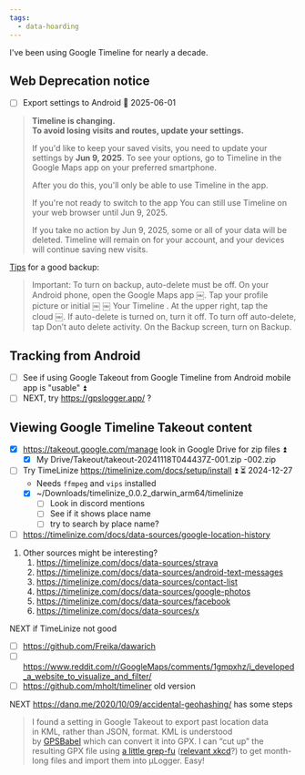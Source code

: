 ```yaml
---
tags:
  - data-hoarding
---
```

I've been using Google Timeline for nearly a decade.

## Web Deprecation notice
- [ ] Export settings to Android 📅 2025-06-01 

> **Timeline is changing.**  
> **To avoid losing visits and routes, update your settings.**
> 
> If you'd like to keep your saved visits, you need to update your settings by **Jun 9, 2025**. To see your options, go to Timeline in the Google Maps app on your preferred smartphone.
> 
> After you do this, you'll only be able to use Timeline in the app.
> 
> If you're not ready to switch to the app
> You can still use Timeline on your web browser until Jun 9, 2025.
> 
> If you take no action by Jun 9, 2025, some or all of your data will be deleted. Timeline will remain on for your account, and your devices will continue saving new visits.

[Tips](https://www.reddit.com/r/GooglePixel/comments/1hdi88i/comment/m1xakgz/) for a good backup:

> Important: To turn on backup, auto-delete must be off.
> On your Android phone, open the Google Maps app ￼.
> Tap your profile picture or initial ￼ ￼ Your Timeline .
> At the upper right, tap the cloud ￼.
> If auto-delete is turned on, turn it off.
> To turn off auto-delete, tap Don’t auto delete activity.
> On the Backup screen, turn on Backup.
## Tracking from Android
- [ ] See if using Google Takeout from Google Timeline from Android mobile app is "usable" ⏫ 
- [ ] NEXT, try https://gpslogger.app/ ?
## Viewing Google Timeline Takeout content
- [x] https://takeout.google.com/manage look in Google Drive for zip files ⏫
	- [x] My Drive/Takeout/takeout-20241118T044437Z-001.zip -002.zip
 
- [ ] Try TimeLinize https://timelinize.com/docs/setup/install ⏫ ⏳ 2024-12-27
	- Needs `ffmpeg` and `vips` installed
  - [x] ~/Downloads/timelinize_0.0.2_darwin_arm64/timelinize
	- [ ] Look in discord mentions
	- [ ] See if it shows place name
	- [ ] try to search by place name?
- [ ] https://timelinize.com/docs/data-sources/google-location-history 

1. Other sources might be interesting?
	1. https://timelinize.com/docs/data-sources/strava
	2. https://timelinize.com/docs/data-sources/android-text-messages
	3. https://timelinize.com/docs/data-sources/contact-list
	4. https://timelinize.com/docs/data-sources/google-photos
	5. https://timelinize.com/docs/data-sources/facebook
	6. https://timelinize.com/docs/data-sources/x

NEXT if TimeLinize not good
- [ ] https://github.com/Freika/dawarich
- [ ] https://www.reddit.com/r/GoogleMaps/comments/1gmpxhz/i_developed_a_website_to_visualize_and_filter/
- [ ] https://github.com/mholt/timeliner old version

NEXT
https://danq.me/2020/10/09/accidental-geohashing/ has some steps
>I found a setting in Google Takeout to export past location data in KML, rather than JSON, format. KML is understood by [GPSBabel](http://www.gpsbabel.org/) which can convert it into GPX. I can “cut up” the resulting GPX file using [a little grep-fu](https://gist.github.com/Dan-Q/311b032948189bf297da33e00dd62cc1) ([relevant xkcd](https://xkcd.com/208/)?) to get month-long files and import them into μLogger. Easy!
